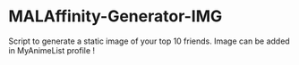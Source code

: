 # MALAffinity-Generator-IMG
Script to generate a static image of your top 10 friends. Image can be added in MyAnimeList profile !
